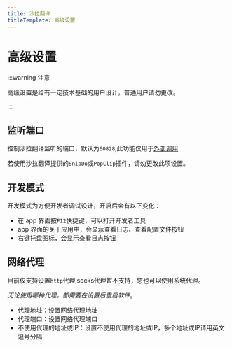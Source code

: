 ```yaml
---
title: 沙拉翻译
titleTemplate: 高级设置
---
```


# 高级设置

:::warning 注意

高级设置是给有一定技术基础的用户设计，普通用户请勿更改。

:::

## 监听端口

控制沙拉翻译监听的端口，默认为`60828`,此功能仅用于[外部调用](/docs/invoke.html)

若使用沙拉翻译提供的`SnipDo`或`PopClip`插件，请勿更改此项设置。

## 开发模式

开发模式为方便开发者调试设计，开启后会有以下变化：

- 在 app 界面按`F12`快捷键，可以打开开发者工具
- app 界面的关于应用中，会显示查看日志、查看配置文件按钮
- 右键托盘图标，会显示查看日志按钮

## 网络代理

目前仅支持设置`http`代理,socks代理暂不支持，您也可以使用系统代理。

_无论使用哪种代理，都需要在设置后重启软件_。

- 代理地址：设置网络代理地址
- 代理端口：设置网络代理端口
- 不使用代理的地址或IP：设置不使用代理的地址或IP，多个地址或IP请用英文逗号分隔
